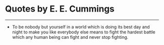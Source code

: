 # Quotes by E. E. Cummings

---

- To be nobody but yourself in a world which is doing its best day and night to make you like everybody else means to fight the hardest battle which any human being can fight and never stop fighting.
